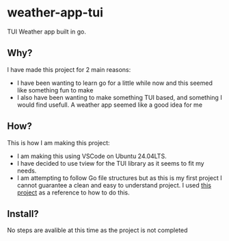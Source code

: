 # weather-app-tui
TUI Weather app built in go.

## Why?
I have made this project for 2 main reasons:
 - I have been wanting to learn go for a little while now and this seemed like something fun to make
 - I also have been wanting to make something TUI based, and something I would find usefull. A weather app seemed like a good idea for me

## How?
This is how I am making this project:
 - I am making this using VSCode on Ubuntu 24.04LTS.
 - I have decided to use tview for the TUI library as it seems to fit my needs.
 - I am attempting to follow Go file structures but as this is my first project I cannot guarantee a clean and easy to understand project. I used [this project](https://github.com/Skarlso/gtui) as a reference to how to do this.

## Install?
No steps are avalible at this time as the project is not completed
